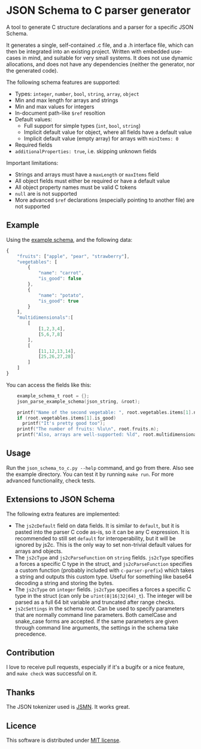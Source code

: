 JSON Schema to C parser generator
=================================

A tool to generate C structure declarations and a parser for a specific JSON Schema.

It generates a single, self-contained .c file, and a .h interface file, which can then be integrated into an existing project. Written with embedded use-cases in mind, and suitable for very small systems. It does not use dynamic allocations, and does not have any dependencies (neither the generator, nor the generated code).

The following schema features are supported:

* Types: `integer`, `number`, `bool`, `string`, `array`, `object`
* Min and max length for arrays and strings
* Min and max values for integers
* In-document path-like `$ref` resoltion
* Default values:
  * Full support for simple types (`int`, `bool`, `string`)
  * Implicit default value for object, where all fields have a default value
  * Implicit default value (empty array) for arrays with `minItems: 0`
* Required fields
* `additionalProperties: true`, i.e. skipping unknown fields

Important limitations:

* Strings and arrays must have a `maxLength` or `maxItems` field
* All object fields must either be required or have a default value
* All object property names must be valid C tokens
* `null` are is not supported
* More advanced `$ref` declarations (especially pointing to another file) are not supported

Example
-------

Using the [example schema](example/schema.json), and the following data:
```javascript
{
    "fruits": ["apple", "pear", "strawberry"],
    "vegetables": [
        {
            "name": "carrot",
            "is_good": false
        },
        {
            "name": "potato",
            "is_good": true
        }
    ],
    "multidimensionals":[
        [
            [1,2,3,4],
            [5,6,7,8]
        ],
        [
            [11,12,13,14],
            [25,26,27,28]
        ]
    ]
}
```

You can access the fields like this:
```c
    example_schema_t root = {};
    json_parse_example_schema(json_string, &root);

    printf("Name of the second vegetable: ", root.vegetables.items[1].name);
    if (root.vegetables.items[1].is_good)
      printf("It's pretty good too");
    printf("The number of fruits: %lu\n", root.fruits.n);
    printf("Also, arrays are well-supported: %ld", root.multidimensionals.items[1].items[0].items[1]);
```

Usage
-----

Run the `json_schema_to_c.py --help` command, and go from there. Also see the example directory. You can test it by running `make run`. For more advanced functionality, check tests.

Extensions to JSON Schema
-------------------------

The following extra features are implemented:
* The `js2cDefault` field on data fields. It is similar to `default`, but it is pasted into the parser C code as-is, so it can be any C expression. It is recommended to still set `default` for interoperability, but it will be ignored by js2c. This is the only way to set non-trivial default values for arrays and objects.
* The `js2cType` and `js2cParseFunction` on `string` fields. `js2cType` specifies a forces a specific C type in the struct, and `js2cParseFunction` specifies a custom function (probably included with `c-parser-prefix`) which takes a string and outputs this custom type. Useful for something like base64 decoding a string and storing the bytes.
* The `js2cType` on `integer` fields. `js2cType` specifies a forces a specific C type in the struct (can only be `u?int(8|16|32|64)_t`). The integer will be parsed as a full 64 bit variable and truncated after range checks.
* `js2cSettings` in the schema root. Can be used to specify parameters that are normally command line parameters. Both camelCase and snake_case forms are accepted. If the same parameters are given through command line arguments, the settings in the schema take precedence.

Contribution
------------

I love to receive pull requests, especially if it's a bugifx or a nice feature, and `make check` was successful on it.

Thanks
------

The JSON tokenizer used is [JSMN](https://github.com/zserge/jsmn). It works great.

Licence
-------

This software is distributed under [MIT license](http://www.opensource.org/licenses/mit-license.php).
